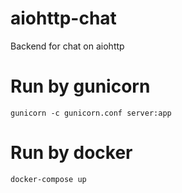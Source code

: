 # aiohttp-chat
Backend for chat on aiohttp

# Run by gunicorn
```
gunicorn -c gunicorn.conf server:app
```

# Run by docker
```
docker-compose up
```
